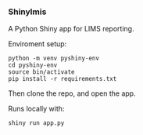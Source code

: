 ### Shinylmis

A Python Shiny app for LIMS reporting. 

Enviroment setup:

```
python -m venv pyshiny-env
cd pyshiny-env
source bin/activate
pip install -r requirements.txt
```

Then clone the repo, and open the app.

Runs locally with:

```
shiny run app.py
```
